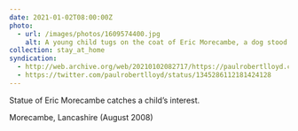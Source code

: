 ```yaml
---
date: 2021-01-02T08:00:00Z
photo:
  - url: /images/photos/1609574400.jpg
    alt: A young child tugs on the coat of Eric Morecambe, a dog stood next to him.
collection: stay_at_home
syndication:
  - http://web.archive.org/web/20210102082717/https://paulrobertlloyd.com/photos/1609574400/
  - https://twitter.com/paulrobertlloyd/status/1345286112181424128
---
```

Statue of Eric Morecambe catches a child’s interest.

Morecambe, Lancashire (August 2008)
